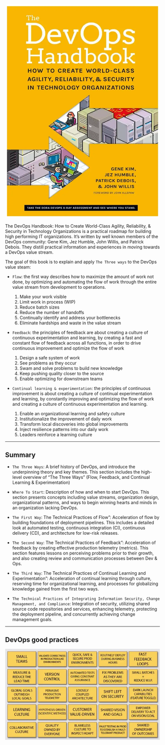 <p align="center">
  <img src="./images/image0.webp" width="500" />
</p>

The DevOps Handbook: How to Create World-Class Agility, Reliability, & Security in Technology Organizations is a practical roadmap for building high performing IT organizations. It’s written by well known members of the DevOps community: Gene Kim, Jez Humble, John Willis, and Patrick Debois. They distill practical information and experiences in moving towards a DevOps value stream.

The goal of this book is to explain and apply `The Three ways` to the DevOps value steam:

- `Flow`: the first way describes how to maximize the amount of work not done, by optimizing and automating the flow of work through the entire value stream from development to operations.

  1. Make your work visible
  2. Limit work in process (WIP)
  3. Reduce batch sizes
  4. Reduce the number of handoffs
  5. Continually identify and address your bottlenecks
  6. Eliminate hardships and waste in the value stream

- `Feedback`: the principles of feedback are about creating a culture of continuous experimentation and learning, by creating a fast and constant flow of feedback across all functions, in order to drive continuous improvement and optimize the flow of work

  1. Design a safe system of work
  2. See problems as they occur
  3. Swam and solve problems to build new knowledge
  4. Keep pushing quality closer to the source
  5. Enable optimizing for downstream teams

- `Continual learning & experimentation`: the principles of continuous improvement is about creating a culture of continual experimentation and learning, by constantly improving and optimizing the flow of work and creating a culture of continuous experimentation and learning.

  1. Enable an organizational learning and safety culture
  2. Institutionalize the improvement of daily work
  3. Transform local discoveries into global improvements
  4. Inject resilience patterns into our daily work
  5. Leaders reinforce a learning culture

---

## Summary

- `The Three Ways`: A brief history of DevOps, and introduce the underpinning theory and key themes. This section includes the high-level overview of “The Three Ways” (Flow, Feedback, and Continual Learning & Experimentation)

- `Where To Start`: Description of how and when to start DevOps. This section presents concepts including value streams, organization design, organizational patterns, and ways to begin winning hearts and minds in an organization lacking DevOps.

- `The First Way`: The Technical Practices of Flow”: Acceleration of flow by building foundations of deployment pipelines. This includes a detailed look at automated testing, continuous integration (CI), continuous delivery (CD), and architecture for low-risk releases.

- `The Second Way`: The Technical Practices of Feedback”: Acceleration of feedback by creating effective production telemetry (metrics). This section features lessons on perceiving problems prior to their growth, and also creating review and communication processes between Dev & Ops.

- `The Third Way`: The Technical Practices of Continual Learning and Experimentation”: Acceleration of continual learning through culture, reserving time for organizational learning, and processes for globalizing knowledge gained from the first two ways.

- `The Technical Practices of Integrating Information Security, Change Management, and Compliance`: Integration of security, utilizing shared source code repositories and services, enhancing telemetry, protecting the deployment pipeline, and concurrently achieving change management goals.

---

## DevOps good practices

![''](./images/image1.webp)

